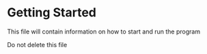 # Getting Started

This file will contain information on how to start and run the program

Do not delete this file
